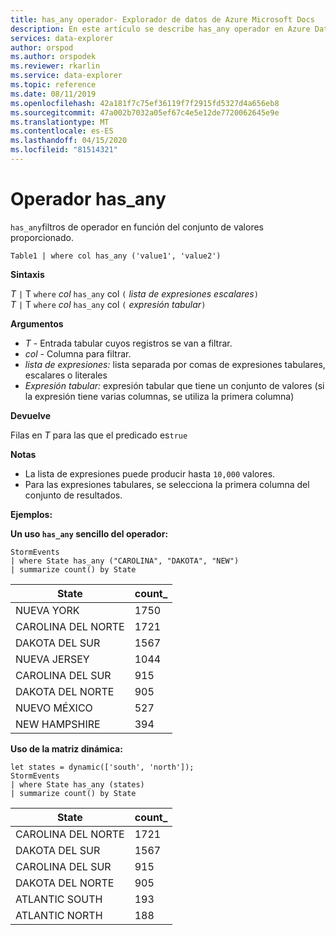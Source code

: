 ```yaml
---
title: has_any operador- Explorador de datos de Azure Microsoft Docs
description: En este artículo se describe has_any operador en Azure Data Explorer.
services: data-explorer
author: orspod
ms.author: orspodek
ms.reviewer: rkarlin
ms.service: data-explorer
ms.topic: reference
ms.date: 08/11/2019
ms.openlocfilehash: 42a181f7c75ef36119f7f2915fd5327d4a656eb8
ms.sourcegitcommit: 47a002b7032a05ef67c4e5e12de7720062645e9e
ms.translationtype: MT
ms.contentlocale: es-ES
ms.lasthandoff: 04/15/2020
ms.locfileid: "81514321"
---
```

# <a name="has_any-operator"></a>Operador has_any

`has_any`filtros de operador en función del conjunto de valores proporcionado.

```kusto
Table1 | where col has_any ('value1', 'value2')
```

**Sintaxis**

*T* `|` T `where` *col* `has_any` col `(` *lista de expresiones escalares*`)`   
*T* `|` T `where` *col* `has_any` col `(` *expresión tabular*`)`   
 
**Argumentos**

* *T* - Entrada tabular cuyos registros se van a filtrar.
* *col* - Columna para filtrar.
* *lista de expresiones:* lista separada por comas de expresiones tabulares, escalares o literales  
* *Expresión tabular:* expresión tabular que tiene un conjunto de valores (si la expresión tiene varias columnas, se utiliza la primera columna)

**Devuelve**

Filas en *T* para las que el predicado es`true`

**Notas**

* La lista de expresiones puede producir hasta `10,000` valores.    
* Para las expresiones tabulares, se selecciona la primera columna del conjunto de resultados.   

**Ejemplos:**  

**Un uso `has_any` sencillo del operador:**  

```kusto
StormEvents 
| where State has_any ("CAROLINA", "DAKOTA", "NEW") 
| summarize count() by State
```

|State|count_|
|---|---|
|NUEVA YORK|1750|
|CAROLINA DEL NORTE|1721|
|DAKOTA DEL SUR|1567|
|NUEVA JERSEY|1044|
|CAROLINA DEL SUR|915|
|DAKOTA DEL NORTE|905|
|NUEVO MÉXICO|527|
|NEW HAMPSHIRE|394|


**Uso de la matriz dinámica:**

```kusto
let states = dynamic(['south', 'north']);
StormEvents 
| where State has_any (states)
| summarize count() by State
```

|State|count_|
|---|---|
|CAROLINA DEL NORTE|1721|
|DAKOTA DEL SUR|1567|
|CAROLINA DEL SUR|915|
|DAKOTA DEL NORTE|905|
|ATLANTIC SOUTH|193|
|ATLANTIC NORTH|188|